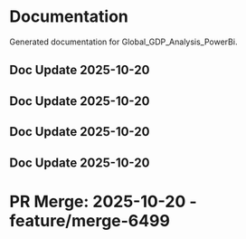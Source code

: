 # Documentation

Generated documentation for Global_GDP_Analysis_PowerBi.

## Doc Update 2025-10-20

## Doc Update 2025-10-20

## Doc Update 2025-10-20

## Doc Update 2025-10-20

# PR Merge: 2025-10-20 - feature/merge-6499
